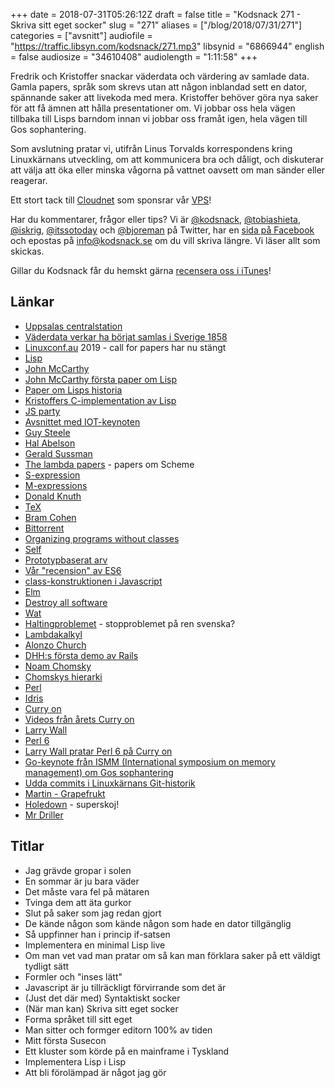 +++
date = 2018-07-31T05:26:12Z
draft = false
title = "Kodsnack 271 - Skriva sitt eget socker"
slug = "271"
aliases = ["/blog/2018/07/31/271"]
categories = ["avsnitt"]
audiofile = "https://traffic.libsyn.com/kodsnack/271.mp3"
libsynid = "6866944"
english = false
audiosize = "34610408"
audiolength = "1:11:58"
+++

Fredrik och Kristoffer snackar väderdata och värdering av samlade data. Gamla papers, språk som skrevs utan att någon inblandad sett en dator, spännande saker att livekoda med mera. Kristoffer behöver göra nya saker för att få ämnen att hålla presentationer om. Vi jobbar oss hela vägen tillbaka till Lisps barndom innan vi jobbar oss framåt igen, hela vägen till Gos sophantering. 

Som avslutning pratar vi, utifrån Linus Torvalds korrespondens kring Linuxkärnans utveckling, om att kommunicera bra och dåligt, och diskuterar att välja att öka eller minska vågorna på vattnet oavsett om man sänder eller reagerar.

Ett stort tack till [Cloudnet](http://www.cloudnet.se) som sponsrar vår [VPS](http://en.wikipedia.org/wiki/Virtual_private_server)!

Har du kommentarer, frågor eller tips? Vi är [@kodsnack](https://www.twitter.com/kodsnack), [@tobiashieta](https://www.twitter.com/tobiashieta), [@iskrig](https://www.twitter.com/iskrig), [@itssotoday](https://twitter.com/itssotoday) och [@bjoreman](https://www.twitter.com/bjoreman) på Twitter, har en [sida på Facebook](https://www.facebook.com/kodsnack) och epostas på [info@kodsnack.se](mailto:info@kodsnack.se) om du vill skriva längre. Vi läser allt som skickas.

Gillar du Kodsnack får du hemskt gärna [recensera oss i iTunes](http://itunes.apple.com/se/podcast/kodsnack/id561631498?l=en)!

## Länkar ##
* [Uppsalas centralstation](https://cdn.discordapp.com/attachments/453623610410663967/473118945239498762/image.jpg)
* [Väderdata verkar ha börjat samlas i Sverige 1858](https://www.smhi.se/kunskapsbanken/meteorologi/det-meteorologiska-stationsnatets-historia-1.5248)
* [Linuxconf.au](https://linux.conf.au/) 2019 - call for papers har nu stängt
* [Lisp](https://en.wikipedia.org/wiki/Lisp_%28programming_language%29)
* [John McCarthy](https://en.wikipedia.org/wiki/John_McCarthy_%28computer_scientist%29)
* [John McCarthy första paper om Lisp](https://web.archive.org/web/20131004232653/http://www-formal.stanford.edu/jmc/recursive.pdf)
* [Paper om Lisps historia](http://jmc.stanford.edu/articles/lisp.html)
* [Kristoffers C-implementation av Lisp](https://github.com/krig/LISP)
* [JS party](https://changelog.com/jsparty)
* [Avsnittet med IOT-keynoten](https://overcast.fm/+Id5XnUDeM)
* [Guy Steele](https://en.wikipedia.org/wiki/Guy_L._Steele_Jr.)
* [Hal Abelson](https://en.wikipedia.org/wiki/Hal_Abelson)
* [Gerald Sussman](https://en.wikipedia.org/wiki/Gerald_Jay_Sussman)
* [The lambda papers](https://en.wikipedia.org/wiki/History_of_the_Scheme_programming_language#The_Lambda_Papers) - papers om Scheme
* [S-expression](https://en.wikipedia.org/wiki/S-expression)
* [M-expressions](https://en.wikipedia.org/wiki/M-expression)
* [Donald Knuth](https://en.wikipedia.org/wiki/Donald_Knuth)
* [TeX](https://en.wikipedia.org/wiki/TeX)
* [Bram Cohen](https://en.wikipedia.org/wiki/Bram_Cohen)
* [Bittorrent](https://en.wikipedia.org/wiki/BitTorrent)
* [Organizing programs without classes](http://bibliography.selflanguage.org/_static/organizing-programs.pdf)
* [Self](https://en.wikipedia.org/wiki/Self_%28programming_language%29)
* [Prototypbaserat arv](https://en.wikipedia.org/wiki/Prototype-based_programming)
* [Vår "recension" av ES6](https://kodsnack.se/113/)
* [class-konstruktionen i Javascript](https://developer.mozilla.org/sv-SE/docs/Web/JavaScript/Reference/Classes)
* [Elm](https://en.wikipedia.org/wiki/Elm_%28programming_language%29)
* [Destroy all software](https://www.destroyallsoftware.com/)
* [Wat](https://www.destroyallsoftware.com/talks/wat)
* [Haltingproblemet](https://en.wikipedia.org/wiki/Halting_problem) - stopproblemet på ren svenska?
* [Lambdakalkyl](https://en.wikipedia.org/wiki/Lambda_calculus)
* [Alonzo Church](https://en.wikipedia.org/wiki/Alonzo_Church)
* [DHH:s första demo av Rails](https://www.youtube.com/watch?v=Gzj723LkRJY)
* [Noam Chomsky](https://en.wikipedia.org/wiki/Noam_Chomsky)
* [Chomskys hierarki](https://en.wikipedia.org/wiki/Chomsky_hierarchy)
* [Perl](https://en.wikipedia.org/wiki/Perl)
* [Idris](https://en.wikipedia.org/wiki/Idris_%28programming_language%29)
* [Curry on](http://www.curry-on.org)
* [Videos från årets Curry on](https://www.youtube.com/channel/UC-WICcSW1k3HsScuXxDrp0w)
* [Larry Wall](https://en.wikipedia.org/wiki/Larry_Wall)
* [Perl 6](https://en.wikipedia.org/wiki/Perl_6)
* [Larry Wall pratar Perl 6 på Curry on](https://www.youtube.com/watch?v=BJIfPFpaMRI)
* [Go-keynote från ISMM (International symposium on memory management) om Gos sophantering](https://blog.golang.org/ismmkeynote)
* [Udda commits i Linuxkärnans Git-historik](https://www.destroyallsoftware.com/blog/2017/the-biggest-and-weirdest-commits-in-linux-kernel-git-history)
* [Martin - Grapefrukt](http://grapefrukt.com/)
* [Holedown](https://holedown.com/) - superskoj!
* [Mr Driller](https://en.wikipedia.org/wiki/Mr._Driller)

## Titlar ##
* Jag grävde gropar i solen
* En sommar är ju bara väder
* Det måste vara fel på mätaren
* Tvinga dem att äta gurkor
* Slut på saker som jag redan gjort
* De kände någon som kände någon som hade en dator tillgänglig
* Så uppfinner han i princip if-satsen
* Implementera en minimal Lisp live
* Om man vet vad man pratar om så kan man förklara saker på ett väldigt tydligt sätt
* Formler och "inses lätt"
* Javascript är ju tillräckligt förvirrande som det är
* (Just det där med) Syntaktiskt socker
* (När man kan) Skriva sitt eget socker
* Forma språket till sitt eget
* Man sitter och formger editorn 100% av tiden
* Mitt första Susecon
* Ett kluster som körde på en mainframe i Tyskland
* Implementera Lisp i Lisp
* Att bli förolämpad är något jag gör